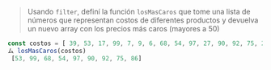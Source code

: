 > Usando `filter`, definí la función `losMasCaros` que tome una lista de números que representan costos de diferentes productos y devuelva un nuevo array con los precios más caros (mayores a 50)
>
```js
const costos = [ 39, 53, 17, 99, 7, 9, 6, 68, 54, 97, 27, 90, 92, 75, 26, 86, 22, 42, 20, 14 ]
ム losMasCaros(costos)
 [53, 99, 68, 54, 97, 90, 92, 75, 86]
```